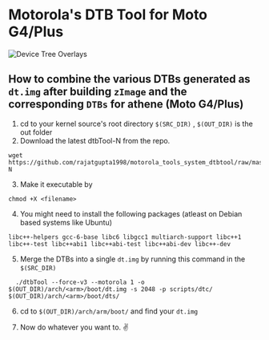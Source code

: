 # Motorola's DTB Tool for Moto G4/Plus

![Device Tree Overlays](https://source.android.com/devices/architecture/images/treble_dto_bootloader.png "DTO")

## How to combine the various DTBs generated as ```dt.img``` after building ```zImage``` and the corresponding ```DTBs``` for athene (Moto G4/Plus)

1. cd to your kernel source's root directory ```$(SRC_DIR)``` , ```$(OUT_DIR)``` is the out folder 
2. Download the latest dtbTool-N from the repo.
```
wget https://github.com/rajatgupta1998/motorola_tools_system_dtbtool/raw/master/dtbTool-N
```
3. Make it executable by
```
chmod +X <filename>
```
4. You might need to install the following packages (atleast on Debian based systems like Ubuntu)
```
libc++-helpers gcc-6-base libc6 libgcc1 multiarch-support libc++1 libc++-test libc++abi1 libc++abi-test libc++abi-dev libc++-dev
```
5. Merge the DTBs into a single ```dt.img``` by running this command in the ```$(SRC_DIR)```
```
  ./dtbTool --force-v3 --motorola 1 -o $(OUT_DIR)/arch/<arm>/boot/dt.img -s 2048 -p scripts/dtc/ $(OUT_DIR)/arch/<arm>/boot/dts/
```
6. cd to ```$(OUT_DIR)/arch/arm/boot/``` and find your ```dt.img```

7. Now do whatever you want to. :v:
